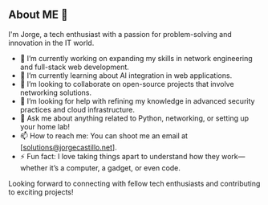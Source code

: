 ## About ME 👋

I'm Jorge, a tech enthusiast with a passion for problem-solving and innovation in the IT world.

- 🔭 I’m currently working on expanding my skills in network engineering and full-stack web development.
- 🌱 I’m currently learning about AI integration in web applications.
- 👯 I’m looking to collaborate on open-source projects that involve networking solutions.
- 🤔 I’m looking for help with refining my knowledge in advanced security practices and cloud infrastructure.
- 💬 Ask me about anything related to Python, networking, or setting up your home lab!
- 📫 How to reach me: You can shoot me an email at [solutions@jorgecastillo.net].
- ⚡ Fun fact: I love taking things apart to understand how they work—whether it’s a computer, a gadget, or even code.

Looking forward to connecting with fellow tech enthusiasts and contributing to exciting projects!
